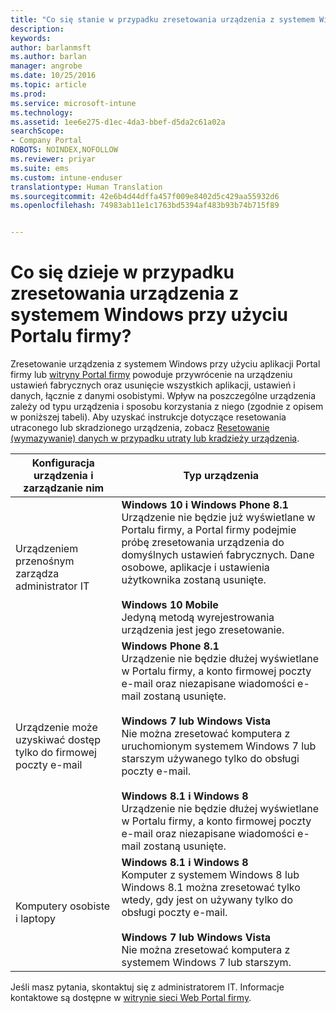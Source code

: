 ```yaml
---
title: "Co się stanie w przypadku zresetowania urządzenia z systemem Windows? | Microsoft Docs"
description: 
keywords: 
author: barlanmsft
ms.author: barlan
manager: angrobe
ms.date: 10/25/2016
ms.topic: article
ms.prod: 
ms.service: microsoft-intune
ms.technology: 
ms.assetid: 1ee6e275-d1ec-4da3-bbef-d5da2c61a02a
searchScope:
- Company Portal
ROBOTS: NOINDEX,NOFOLLOW
ms.reviewer: priyar
ms.suite: ems
ms.custom: intune-enduser
translationtype: Human Translation
ms.sourcegitcommit: 42e6b4d44dffa457f009e8402d5c429aa55932d6
ms.openlocfilehash: 74983ab11e1c1763bd5394af483b93b74b715f89


---
```



# <a name="what-happens-if-you-reset-your-windows-device-using-the-company-portal"></a>Co się dzieje w przypadku zresetowania urządzenia z systemem Windows przy użyciu Portalu firmy?

Zresetowanie urządzenia z systemem Windows przy użyciu aplikacji Portal firmy lub [witryny Portal firmy](reset-erase-your-device-cpwebsite.md) powoduje przywrócenie na urządzeniu ustawień fabrycznych oraz usunięcie wszystkich aplikacji, ustawień i danych, łącznie z danymi osobistymi. Wpływ na poszczególne urządzenia zależy od typu urządzenia i sposobu korzystania z niego (zgodnie z opisem w poniższej tabeli). Aby uzyskać instrukcje dotyczące resetowania utraconego lub skradzionego urządzenia, zobacz [Resetowanie (wymazywanie) danych w przypadku utraty lub kradzieży urządzenia](reset-erase-your-device-cpwebsite.md).

|Konfiguracja urządzenia i zarządzanie nim|Typ urządzenia|
|---------------------------------------|---------------|
|Urządzeniem przenośnym zarządza administrator IT|**Windows 10 i Windows Phone 8.1**</br>Urządzenie nie będzie już wyświetlane w Portalu firmy, a Portal firmy podejmie próbę zresetowania urządzenia do domyślnych ustawień fabrycznych. Dane osobowe, aplikacje i ustawienia użytkownika zostaną usunięte. <br /><br />**Windows 10 Mobile**</br>Jedyną metodą wyrejestrowania urządzenia jest jego zresetowanie.|
|Urządzenie może uzyskiwać dostęp tylko do firmowej poczty e-mail|**Windows Phone 8.1**<br />Urządzenie nie będzie dłużej wyświetlane w Portalu firmy, a konto firmowej poczty e-mail oraz niezapisane wiadomości e-mail zostaną usunięte.<br /><br />**Windows 7 lub Windows Vista**<br />Nie można zresetować komputera z uruchomionym systemem Windows 7 lub starszym używanego tylko do obsługi poczty e-mail.<br /><br />**Windows 8.1 i Windows 8**<br />Urządzenie nie będzie dłużej wyświetlane w Portalu firmy, a konto firmowej poczty e-mail oraz niezapisane wiadomości e-mail zostaną usunięte.|
|Komputery osobiste i laptopy|**Windows 8.1 i Windows 8**<br />Komputer z systemem Windows 8 lub Windows 8.1 można zresetować tylko wtedy, gdy jest on używany tylko do obsługi poczty e-mail.<br /><br />**Windows 7 lub Windows Vista**<br />Nie można zresetować komputera z systemem Windows 7 lub starszym.|

Jeśli masz pytania, skontaktuj się z administratorem IT. Informacje kontaktowe są dostępne w [witrynie sieci Web Portal firmy](http://portal.manage.microsoft.com).



<!--HONumber=Feb17_HO4-->


